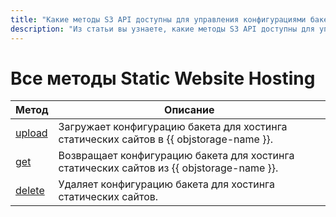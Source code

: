 ```yaml
---
title: "Какие методы S3 API доступны для управления конфигурациями бакетов для статического веб-хостинга в {{ objstorage-full-name }}"
description: "Из статьи вы узнаете, какие методы S3 API доступны для управления конфигурациями бакетов для статического веб-хостинга."
---
```


# Все методы Static Website Hosting

Метод | Описание
----- | -----
[upload](hosting/upload.md) | Загружает конфигурацию бакета для хостинга статических сайтов в {{ objstorage-name }}.
[get](hosting/get.md) | Возвращает конфигурацию бакета для хостинга статических сайтов из {{ objstorage-name }}.
[delete](hosting/delete.md) | Удаляет конфигурацию бакета для хостинга статических сайтов.


